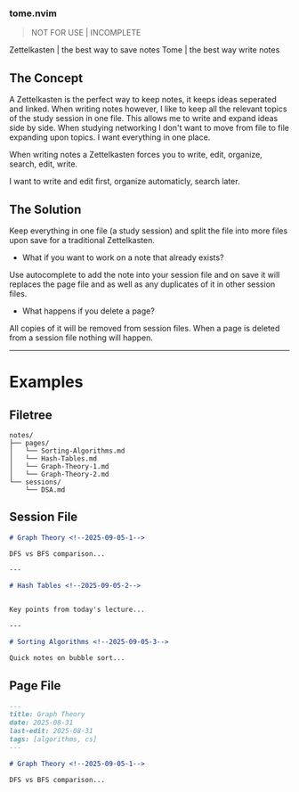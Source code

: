 ### tome.nvim

> NOT FOR USE | INCOMPLETE

Zettelkasten | the best way to save notes
Tome | the best way write notes

## The Concept

A Zettelkasten is the perfect way to keep notes, it keeps ideas seperated and linked. When writing notes however, I like to keep all the relevant topics of the study session in one file. This allows me to write and expand ideas side by side. When studying networking I don't want to move from file to file expanding upon topics. I want everything in one place.

When writing notes a Zettelkasten forces you to write, edit, organize, search, edit, write.

I want to write and edit first, organize automaticly, search later.

## The Solution

Keep everything in one file (a study session) and split the file into more files upon save for a traditional Zettelkasten.

- What if you want to work on a note that already exists?

Use autocomplete to add the note into your session file and on save it will replaces the page file and as well as any duplicates of it in other session files.

- What happens if you delete a page?

All copies of it will be removed from session files.
When a page is deleted from a session file nothing will happen.

---

# Examples <!--2025-09-07-372-->

## Filetree

```
notes/
├── pages/
│   └── Sorting-Algorithms.md
│   └── Hash-Tables.md
│   └── Graph-Theory-1.md
│   └── Graph-Theory-2.md
└── sessions/
    └── DSA.md
```

## Session File

```DSA.md
# Graph Theory <!--2025-09-05-1-->

DFS vs BFS comparison...

---

# Hash Tables <!--2025-09-05-2-->


Key points from today's lecture...

---

# Sorting Algorithms <!--2025-09-05-3-->

Quick notes on bubble sort...
```

## Page File

```Graph_Theory.md
---
title: Graph Theory
date: 2025-08-31
last-edit: 2025-08-31
tags: [algorithms, cs]
---

# Graph Theory <!--2025-09-05-1-->

DFS vs BFS comparison...
```
